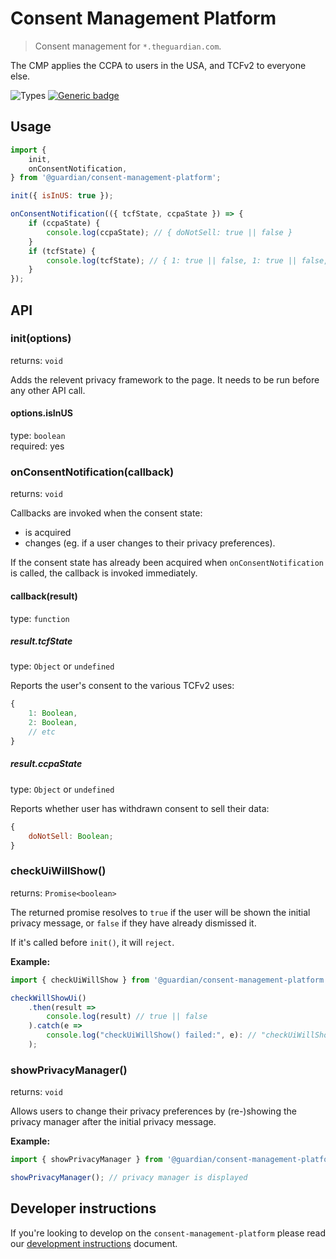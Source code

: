# Consent Management Platform

> Consent management for `*.theguardian.com`.

The CMP applies the CCPA to users in the USA, and TCFv2 to everyone else.

![Types](https://img.shields.io/npm/types/@guardian/consent-management-platform)
[![Generic badge](https://img.shields.io/badge/google-chat-259082.svg)](https://chat.google.com/room/AAAAhlhgDTU)

## Usage

```js
import {
	init,
	onConsentNotification,
} from '@guardian/consent-management-platform';

init({ isInUS: true });

onConsentNotification(({ tcfState, ccpaState }) => {
	if (ccpaState) {
		console.log(ccpaState); // { doNotSell: true || false }
	}
	if (tcfState) {
		console.log(tcfState); // { 1: true || false, 1: true || false, ... }
	}
});
```

## API

### init(options)

returns: `void`

Adds the relevent privacy framework to the page. It needs to be run before any other API call.

#### options.isInUS

type: `boolean`<br>
required: yes

### onConsentNotification(callback)

returns: `void`

Callbacks are invoked when the consent state:

- is acquired
- changes (eg. if a user changes to their privacy preferences).

If the consent state has already been acquired when `onConsentNotification` is called, the callback is invoked immediately.

#### callback(result)

type: `function`<br/>

##### result.tcfState

type: `Object` or `undefined`

Reports the user's consent to the various TCFv2 uses:

```js
{
	1: Boolean,
	2: Boolean,
	// etc
}
```

##### result.ccpaState

type: `Object` or `undefined`

Reports whether user has withdrawn consent to sell their data:

```js
{
	doNotSell: Boolean;
}
```

### checkUiWillShow()

returns: `Promise<boolean>`

The returned promise resolves to `true` if the user will be shown the initial privacy message, or `false` if they have already dismissed it.

If it's called before `init()`, it will `reject`.

**Example:**

```js
import { checkUiWillShow } from '@guardian/consent-management-platform';

checkWillShowUi()
    .then(result =>
        console.log(result) // true || false
    ).catch(e =>
        console.log("checkUiWillShow() failed:", e): // "checkUiWillShow() failed: called before init()"
    );
```

### showPrivacyManager()

returns: `void`

Allows users to change their privacy preferences by (re-)showing the privacy manager after the initial privacy message.

**Example:**

```js
import { showPrivacyManager } from '@guardian/consent-management-platform';

showPrivacyManager(); // privacy manager is displayed
```

## Developer instructions

If you're looking to develop on the `consent-management-platform` please read our [development instructions](docs/01-development-instructions.md) document.
